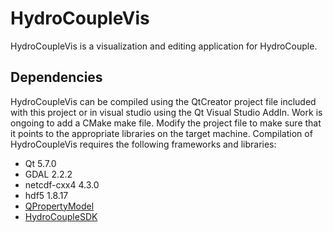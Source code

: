 # HydroCoupleVis

HydroCoupleVis is a visualization and editing application for HydroCouple. 

## Dependencies

HydroCoupleVis can be compiled using the QtCreator project file included with this project or in visual studio using the Qt Visual Studio AddIn. Work is ongoing to add a CMake make file. Modify the project file to make sure that it points to the appropriate libraries on the target machine. Compilation of HydroCoupleVis requires the following frameworks and libraries:

* Qt 5.7.0
* GDAL 2.2.2
* netcdf-cxx4 4.3.0
* hdf5 1.8.17
* [QPropertyModel](https://github.com/HydroCouple/QPropertyModel)
* [HydroCoupleSDK](https://github.com/HydroCouple/HydroCoupleSDK)